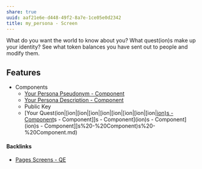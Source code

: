 ```yaml
---
share: true
uuid: aaf21e6e-d448-49f2-8a7e-1ce05e0d2342
title: my_persona - Screen
---
```

What do you want the world to know about you?
What quest(ion)s make up your identity?
See what token balances you have sent out to people and modify them.

## Features
* Components
	* [Your Persona Pseudonym - Component](/dentropydaemon-wiki/Projects/Quest(ion)%20Engine/Components/Your%20Persona%20Pseudonym%20-%20Component.md)
	* [Your Persona Description - Component](/dentropydaemon-wiki/Projects/Quest(ion)%20Engine/Components/Your%20Persona%20Description%20-%20Component.md)
	* Public Key
	* [Your Quest(ion|[ion|[ion|[ion|[ion|[ion|[ion|[ion|[ion|[ion)s - Component](/ion)s - Component]]s - Component](ion)s - Component](ion)s - Component]]s%20-%20Component)s%20-%20Component.md)



#### Backlinks

* [Pages Screens - QE](/a27724cd-21c5-4d8d-ae24-97fc746fe09d)